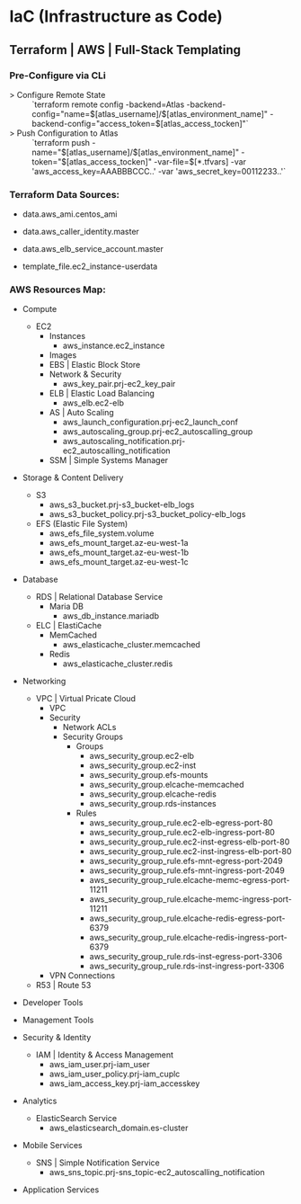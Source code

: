 # IaC (Infrastructure as Code)
## Terraform | AWS | Full-Stack Templating

### Pre-Configure via CLi
<dl>
  <dt>> Configure Remote State</dt>
  <dd>`terraform remote config -backend=Atlas -backend-config="name=$[atlas_username]/$[atlas_environment_name]" -backend-config="access_token=$[atlas_access_tocken]"`</dd>

  <dt>> Push Configuration to Atlas</dt>
  <dd>`terraform push -name="$[atlas_username]/$[atlas_environment_name]" -token="$[atlas_access_tocken]" -var-file=$[*.tfvars] -var 'aws_access_key=AAABBBCCC..' -var 'aws_secret_key=00112233..'`</dd>
</dl>


### Terraform Data Sources:

+ data.aws_ami.centos_ami
+ data.aws_caller_identity.master
+ data.aws_elb_service_account.master

+ template_file.ec2_instance-userdata

### AWS Resources Map:

+ Compute
  + EC2
    + Instances
      + aws_instance.ec2_instance
    + Images
    + EBS | Elastic Block Store
    + Network & Security
      + aws_key_pair.prj-ec2_key_pair
    + ELB | Elastic Load Balancing
      + aws_elb.ec2-elb
    + AS | Auto Scaling
      + aws_launch_configuration.prj-ec2_launch_conf
      + aws_autoscaling_group.prj-ec2_autoscalling_group
      + aws_autoscaling_notification.prj-ec2_autoscalling_notification
    + SSM | Simple Systems Manager

+ Storage & Content Delivery
  + S3
    + aws_s3_bucket.prj-s3_bucket-elb_logs
    + aws_s3_bucket_policy.prj-s3_bucket_policy-elb_logs
  + EFS (Elastic File System)
    + aws_efs_file_system.volume
    + aws_efs_mount_target.az-eu-west-1a
    + aws_efs_mount_target.az-eu-west-1b
    + aws_efs_mount_target.az-eu-west-1c

+ Database
  + RDS | Relational Database Service
    + Maria DB
      + aws_db_instance.mariadb
  + ELC | ElastiCache
    + MemCached
      + aws_elasticache_cluster.memcached
    + Redis
      + aws_elasticache_cluster.redis

+ Networking
  + VPC | Virtual Pricate Cloud
    + VPC
    + Security
      + Network ACLs
      + Security Groups
        + Groups
          + aws_security_group.ec2-elb
          + aws_security_group.ec2-inst
          + aws_security_group.efs-mounts
          + aws_security_group.elcache-memcached
          + aws_security_group.elcache-redis
          + aws_security_group.rds-instances
        + Rules
          + aws_security_group_rule.ec2-elb-egress-port-80
          + aws_security_group_rule.ec2-elb-ingress-port-80
          + aws_security_group_rule.ec2-inst-egress-elb-port-80
          + aws_security_group_rule.ec2-inst-ingress-elb-port-80
          + aws_security_group_rule.efs-mnt-egress-port-2049
          + aws_security_group_rule.efs-mnt-ingress-port-2049
          + aws_security_group_rule.elcache-memc-egress-port-11211
          + aws_security_group_rule.elcache-memc-ingress-port-11211
          + aws_security_group_rule.elcache-redis-egress-port-6379
          + aws_security_group_rule.elcache-redis-ingress-port-6379
          + aws_security_group_rule.rds-inst-egress-port-3306
          + aws_security_group_rule.rds-inst-ingress-port-3306
    + VPN Connections
  + R53 | Route 53

+ Developer Tools

+ Management Tools

+ Security & Identity
  + IAM | Identity & Access Management
    + aws_iam_user.prj-iam_user
    + aws_iam_user_policy.prj-iam_cuplc
    + aws_iam_access_key.prj-iam_accesskey

+ Analytics
  + ElasticSearch Service
    + aws_elasticsearch_domain.es-cluster

+ Mobile Services
  + SNS | Simple Notification Service
    + aws_sns_topic.prj-sns_topic-ec2_autoscalling_notification

+ Application Services


